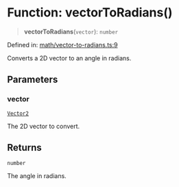# Function: vectorToRadians()

> **vectorToRadians**(`vector`): `number`

Defined in: [math/vector-to-radians.ts:9](https://github.com/Forge-Game-Engine/Forge/blob/80c88dbc1226e2ea185d187b85121eb9c3da7ead/src/math/vector-to-radians.ts#L9)

Converts a 2D vector to an angle in radians.

## Parameters

### vector

[`Vector2`](../classes/Vector2.md)

The 2D vector to convert.

## Returns

`number`

The angle in radians.
